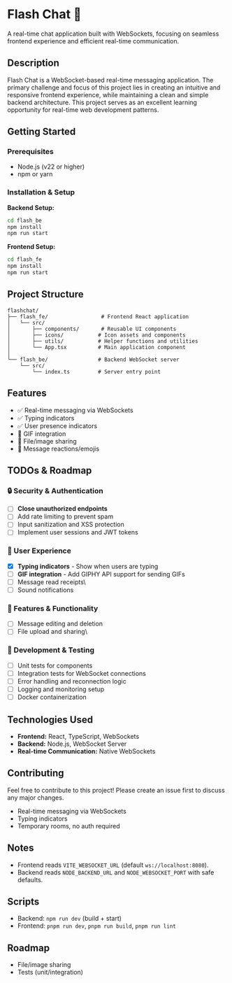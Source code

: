 # Flash Chat 💬

A real-time chat application built with WebSockets, focusing on seamless frontend experience and efficient real-time communication.

## Description

Flash Chat is a WebSocket-based real-time messaging application. The primary challenge and focus of this project lies in creating an intuitive and responsive frontend experience, while maintaining a clean and simple backend architecture. This project serves as an excellent learning opportunity for real-time web development patterns.

## Getting Started

### Prerequisites
- Node.js (v22 or higher)
- npm or yarn

### Installation & Setup

**Backend Setup:**
```bash
cd flash_be
npm install
npm run start
```

**Frontend Setup:**
```bash
cd flash_fe
npm install
npm run start
```

## Project Structure

```
flashchat/
├── flash_fe/                 # Frontend React application
│   └── src/
│       ├── components/       # Reusable UI components
│       ├── icons/           # Icon assets and components
│       ├── utils/           # Helper functions and utilities
│       └── App.tsx          # Main application component
│
└── flash_be/                # Backend WebSocket server
    └── src/
        └── index.ts         # Server entry point
```

## Features

- ✅ Real-time messaging via WebSockets
- ✅ Typing indicators
- ✅ User presence indicators
- 🔄 GIF integration
- 🔄 File/image sharing
- 🔄 Message reactions/emojis

## TODOs & Roadmap

### 🔒 Security & Authentication
- [ ] **Close unauthorized endpoints** 
- [ ] Add rate limiting to prevent spam
- [ ] Input sanitization and XSS protection
- [ ] Implement user sessions and JWT tokens

### 🎨 User Experience
- [x] **Typing indicators** - Show when users are typing
- [ ] **GIF integration** - Add GIPHY API support for sending GIFs
- [ ] Message read receipts\
- [ ] Sound notifications

### 📱 Features & Functionality
- [ ] Message editing and deletion
- [ ] File upload and sharing\

### 🧪 Development & Testing
- [ ] Unit tests for components
- [ ] Integration tests for WebSocket connections
- [ ] Error handling and reconnection logic
- [ ] Logging and monitoring setup
- [ ] Docker containerization

## Technologies Used

- **Frontend:** React, TypeScript, WebSockets
- **Backend:** Node.js, WebSocket Server
- **Real-time Communication:** Native WebSockets

## Contributing

Feel free to contribute to this project! Please create an issue first to discuss any major changes.

- Real-time messaging via WebSockets
- Typing indicators
- Temporary rooms, no auth required

## Notes
- Frontend reads `VITE_WEBSOCKET_URL` (default `ws://localhost:8080`).
- Backend reads `NODE_BACKEND_URL` and `NODE_WEBSOCKET_PORT` with safe defaults.

## Scripts
- Backend: `npm run dev` (build + start)
- Frontend: `pnpm run dev`, `pnpm run build`, `pnpm run lint`

## Roadmap
- File/image sharing
- Tests (unit/integration)